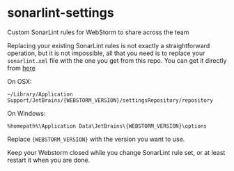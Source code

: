 # sonarlint-settings
Custom SonarLint rules for WebStorm to share across the team

Replacing your existing SonarLint rules is not exactly a straightforward operation, but it is not impossible, all that you need is to replace your `sonarlint.xml` file with the one you get from this repo. You can get it directly from [here](https://raw.githubusercontent.com/skitsanosinc/sonarlint-settings/main/sonarlint.xml)


On OSX:
```
~/Library/Application Support/JetBrains/{WEBSTORM_VERSION}/settingsRepository/repository
```

On Windows:
```
%homepath%\Application Data\JetBrains\{WEBSTORM_VERSION}\options
```

Replace `{WEBSTORM_VERSION}` with the version you want to use.

Keep your Webstorm closed while you change SonarLint rule set, or at least restart it when you are done.
